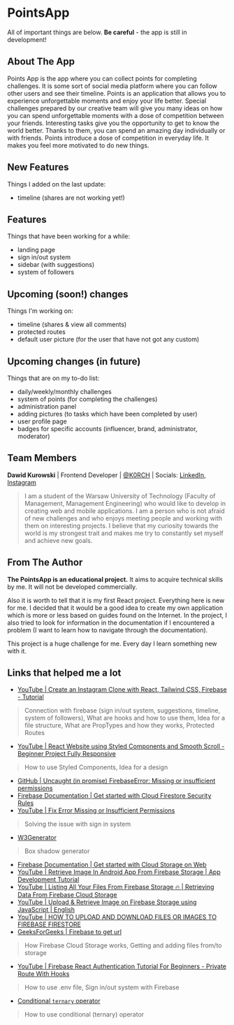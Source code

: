 # PointsApp

All of important things are below. **Be careful** - the app is still in development!

## About The App

Points App is the app where you can collect points for completing challenges. It is some sort of social media platform where you can follow other users and see their timeline. Points is an application that allows you to experience unforgettable moments and enjoy your life better. Special challenges prepared by our creative team will give you many ideas on how you can spend unforgettable moments with a dose of competition between your friends. Interesting tasks give you the opportunity to get to know the world better. Thanks to them, you can spend an amazing day individually or with friends. Points introduce a dose of competition in everyday life. It makes you feel more motivated to do new things.

## New Features

Things I added on the last update:

- timeline (shares are not working yet!)

## Features

Things that have been working for a while:

- landing page
- sign in/out system
- sidebar (with suggestions)
- system of followers

## Upcoming (soon!) changes

Things I'm working on:

- timeline (shares & view all comments)
- protected routes
- default user picture (for the user that have not got any custom)

## Upcoming changes (in future)

Things that are on my to-do list:

- daily/weekly/monthly challenges
- system of points (for completing the challenges)
- administration panel
- adding pictures (to tasks which have been completed by user)
- user profile page
- badges for specific accounts (influencer, brand, administrator, moderator)

## Team Members

**Dawid Kurowski** | Frontend Developer | [@K0RCH](https://github.com/K0RCH) | Socials: [LinkedIn](https://www.linkedin.com/in/dawid-kurowski/), [Instagram](https://www.instagram.com/d_kurovsky/)
> I am a student of the Warsaw University of Technology (Faculty of Management, Management Engineering) who would like to develop in creating web and mobile applications. I am a person who is not afraid of new challenges and who enjoys meeting people and working with them on interesting projects. I believe that my curiosity towards the world is my strongest trait and makes me try to constantly set myself and achieve new goals.

## From The Author

**The PointsApp is an educational project.** It aims to acquire technical skills by me. It will not be developed commercially.

Also it is worth to tell that it is my first React project. Everything here is new for me. I decided that it would be a good idea to create my own application which is more or less based on guides found on the Internet. In the project, I also tried to look for information in the documentation if I encountered a problem (I want to learn how to navigate through the documentation).

This project is a huge challenge for me. Every day I learn something new with it.

## Links that helped me a lot

- [YouTube | Create an Instagram Clone with React, Tailwind CSS, Firebase - Tutorial](https://www.youtube.com/watch?v=mDgEqoQUBgk&ab_channel=freeCodeCamp.org)

> Connection with firebase (sign in/out system, suggestions, timeline, system of followers), What are hooks and how to use them, Idea for a file structure, What are PropTypes and how they works, Protected Routes

- [YouTube | React Website using Styled Components and Smooth Scroll - Beginner Project Fully Responsive](https://www.youtube.com/watch?v=Nl54MJDR2p8&ab_channel=BrianDesign)

> How to use Styled Components, Idea for a design

- [GitHub | Uncaught (in promise) FirebaseError: Missing or insufficient permissions](https://github.com/actions-on-google/smart-home-nodejs/issues/369)
- [Firebase Documentation | Get started with Cloud Firestore Security Rules](https://firebase.google.com/docs/firestore/security/get-started?hl=en)
- [YouTube | Fix Error Missing or Insufficient Permissions](https://www.youtube.com/watch?v=5MDa6pNsd3k&ab_channel=KDTechs)

> Solving the issue with sign in system

- [W3Generator](https://w3generator.com/css_box_shadow?gclid=CjwKCAjwpMOIBhBAEiwAy5M6YBOm_UF7Br6ZPewZ89dBeKudmoUoiYHZ6Zs1n-Ma0LbnrgZ57FCYfBoCDtYQAvD_BwE)

> Box shadow generator

- [Firebase Documentation | Get started with Cloud Storage on Web](https://firebase.google.com/docs/storage/web/start?hl=en)
- [YouTube | Retrieve Image In Android App From Firebase Storage | App Development Tutorial](https://www.youtube.com/watch?v=xzCsJF9WtPU&ab_channel=EasyLearn)
- [YouTube | Listing All Your Files From Firebase Storage 🔥 | Retrieving Data From Firebase Cloud Storage](https://www.youtube.com/watch?v=c_ig_EwSRhQ&ab_channel=TheEnthusiasticDev)
- [YouTube | Upload & Retrieve Image on Firebase Storage using JavaScript | English](https://www.youtube.com/watch?v=ZH-PnY-JGBU&ab_channel=TACV-TheAmazingCode-Verse)
- [YouTube | HOW TO UPLOAD AND DOWNLOAD FILES OR IMAGES TO FIREBASE FIRESTORE](https://www.youtube.com/watch?v=RLL9FEccW1Y&ab_channel=MaksimIvanov)
- [GeeksForGeeks | Firebase to get url](https://www.geeksforgeeks.org/firebase-to-get-url/)

> How Firebase Cloud Storage works, Getting and adding files from/to storage

- [YouTube | Firebase React Authentication Tutorial For Beginners - Private Route With Hooks](https://www.youtube.com/watch?v=unr4s3jd9qA&ab_channel=MaksimIvanov)

> How to use .env file, Sign in/out system with Firebase

- [Conditional `ternary` operator](https://developer.mozilla.org/en-US/docs/Web/JavaScript/Reference/Operators/Conditional_Operator)

> How to use conditional (ternary) operator
